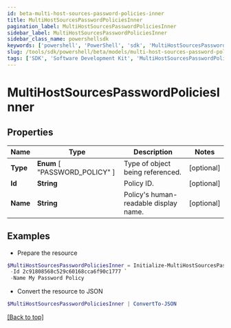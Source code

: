 ```yaml
---
id: beta-multi-host-sources-password-policies-inner
title: MultiHostSourcesPasswordPoliciesInner
pagination_label: MultiHostSourcesPasswordPoliciesInner
sidebar_label: MultiHostSourcesPasswordPoliciesInner
sidebar_class_name: powershellsdk
keywords: ['powershell', 'PowerShell', 'sdk', 'MultiHostSourcesPasswordPoliciesInner', 'BetaMultiHostSourcesPasswordPoliciesInner'] 
slug: /tools/sdk/powershell/beta/models/multi-host-sources-password-policies-inner
tags: ['SDK', 'Software Development Kit', 'MultiHostSourcesPasswordPoliciesInner', 'BetaMultiHostSourcesPasswordPoliciesInner']
---
```



# MultiHostSourcesPasswordPoliciesInner

## Properties

Name | Type | Description | Notes
------------ | ------------- | ------------- | -------------
**Type** |  **Enum** [  "PASSWORD_POLICY" ] | Type of object being referenced. | [optional] 
**Id** | **String** | Policy ID. | [optional] 
**Name** | **String** | Policy's human-readable display name. | [optional] 

## Examples

- Prepare the resource
```powershell
$MultiHostSourcesPasswordPoliciesInner = Initialize-MultiHostSourcesPasswordPoliciesInner  -Type PASSWORD_POLICY `
 -Id 2c91808568c529c60168cca6f90c1777 `
 -Name My Password Policy
```

- Convert the resource to JSON
```powershell
$MultiHostSourcesPasswordPoliciesInner | ConvertTo-JSON
```


[[Back to top]](#) 

